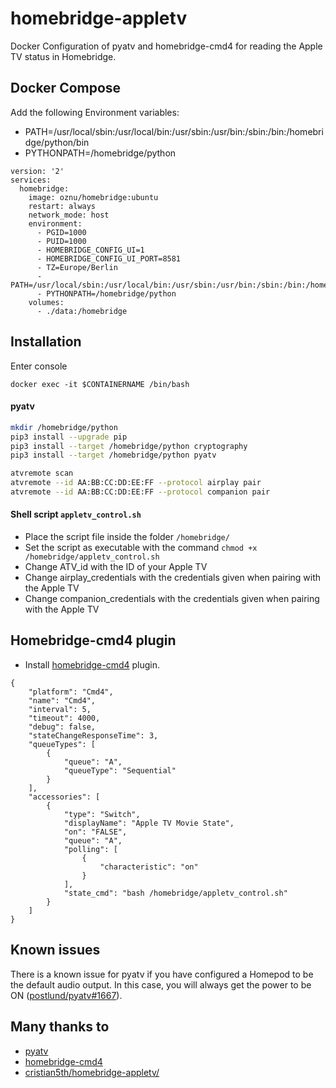 # homebridge-appletv
Docker Configuration of pyatv and homebridge-cmd4 for reading the Apple TV status in Homebridge.


## Docker Compose 

Add the following Environment variables:
- PATH=/usr/local/sbin:/usr/local/bin:/usr/sbin:/usr/bin:/sbin:/bin:/homebridge/python/bin
- PYTHONPATH=/homebridge/python

```docker
version: '2'
services:
  homebridge:
    image: oznu/homebridge:ubuntu
    restart: always
    network_mode: host
    environment:
      - PGID=1000
      - PUID=1000
      - HOMEBRIDGE_CONFIG_UI=1
      - HOMEBRIDGE_CONFIG_UI_PORT=8581
      - TZ=Europe/Berlin
      - PATH=/usr/local/sbin:/usr/local/bin:/usr/sbin:/usr/bin:/sbin:/bin:/homebridge/python/bin
      - PYTHONPATH=/homebridge/python
    volumes:
      - ./data:/homebridge
```

## Installation
Enter console

```
docker exec -it $CONTAINERNAME /bin/bash
```

#### pyatv

```bash
mkdir /homebridge/python
pip3 install --upgrade pip
pip3 install --target /homebridge/python cryptography
pip3 install --target /homebridge/python pyatv

atvremote scan
atvremote --id AA:BB:CC:DD:EE:FF --protocol airplay pair
atvremote --id AA:BB:CC:DD:EE:FF --protocol companion pair
```

#### Shell script `appletv_control.sh`

- Place the script file inside the folder `/homebridge/`
- Set the script as executable with the command `chmod +x /homebridge/appletv_control.sh`
- Change ATV_id with the ID of your Apple TV
- Change airplay_credentials with the credentials given when pairing with the Apple TV
- Change companion_credentials with the credentials given when pairing with the Apple TV

## Homebridge-cmd4 plugin

- Install [homebridge-cmd4](https://github.com/ztalbot2000/homebridge-cmd4) plugin.

```
{
    "platform": "Cmd4",
    "name": "Cmd4",
    "interval": 5,
    "timeout": 4000,
    "debug": false,
    "stateChangeResponseTime": 3,
    "queueTypes": [
        {
            "queue": "A",
            "queueType": "Sequential"
        }
    ],
    "accessories": [
        {
            "type": "Switch",
            "displayName": "Apple TV Movie State",
            "on": "FALSE",
            "queue": "A",
            "polling": [
                {
                    "characteristic": "on"
                }
            ],
            "state_cmd": "bash /homebridge/appletv_control.sh"
        }
    ]
}
```


## Known issues

There is a known issue for pyatv if you have configured a Homepod to be the default audio output. In this case, you will always get the power to be ON ([postlund/pyatv#1667](https://github.com/postlund/pyatv/issues/1667)).

## Many thanks to
- [pyatv](https://github.com/postlund/pyatv)
- [homebridge-cmd4](https://github.com/ztalbot2000/homebridge-cmd4)
- [cristian5th/homebridge-appletv/](https://github.com/cristian5th/homebridge-appletv/)
